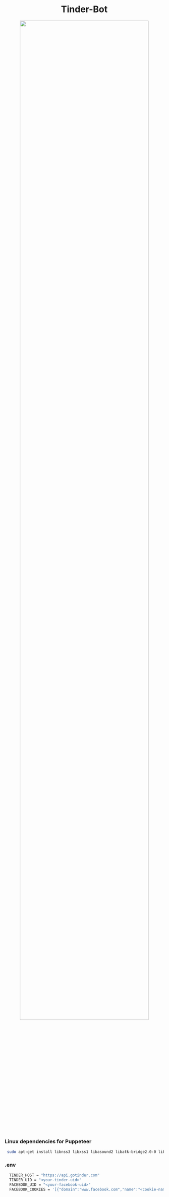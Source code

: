 <div align='center'>
  <h1>Tinder-Bot</h1>
<img width='90%' src='https://ik.imagekit.io/lq3uy4twp3/tinder-bot-icon-min_xQE1zMd53.png?ik-sdk-version=javascript-1.4.3&updatedAt=1665433311123'>
</div>
<h3>Linux dependencies for Puppeteer</h3>

```sh
 sudo apt-get install libnss3 libxss1 libasound2 libatk-bridge2.0-0 libgtk-3-0 libgbm-dev
```
<h3>.env</h3>

```sh
  TINDER_HOST = "https://api.gotinder.com"
  TINDER_UID = "<your-tinder-uid>"
  FACEBOOK_UID = "<your-facebook-uid>"
  FACEBOOK_COOKIES = '[{"domain":"www.facebook.com","name":"<cookie-name>","value":"<cookie-value>"}]'
```
